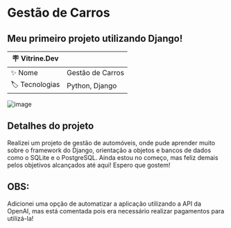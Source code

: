 # Gestão de Carros 

## Meu primeiro projeto utilizando Django!

| :placard: Vitrine.Dev |     |
| -------------  | --- |
| :sparkles: Nome        | Gestão de Carros
| :label: Tecnologias | Python, Django

![image](https://github.com/dutra-felipe/Projeto_Carros/assets/127852691/f7676be2-bb3c-41c6-84f3-3255a7a71fe1)

## Detalhes do projeto

Realizei um projeto de gestão de automóveis, onde pude aprender muito sobre o framework do Django, orientação a objetos e bancos de dados como o SQLite e o PostgreSQL. Ainda estou no começo, mas feliz demais pelos objetivos alcançados até aqui! Espero que gostem!

## OBS: 
Adicionei uma opção de automatizar a aplicação utilizando a API da OpenAI, mas está comentada pois era necessário realizar pagamentos para utilizá-la!
